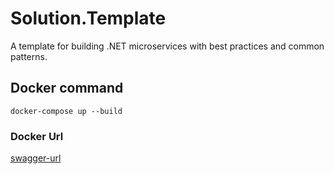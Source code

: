 # Solution.Template
A template for building .NET microservices with best practices and common patterns.

## Docker command
`docker-compose up --build`

### Docker Url
[swagger-url](http://localhost:8080/swagger)

